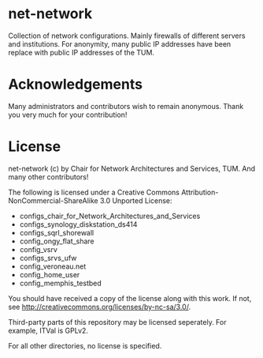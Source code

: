 net-network
===========

Collection of network configurations. 
Mainly firewalls of different servers and institutions. 
For anonymity, many public IP addresses have been replace with public IP addresses of the TUM. 


Acknowledgements
===========

Many administrators and contributors wish to remain anonymous. 
Thank you very much for your contribution!



License
===========

net-network (c) by Chair for Network Architectures and Services, TUM. 
And many other contributors!

The following is licensed under a Creative Commons Attribution-NonCommercial-ShareAlike 3.0 Unported License:

 * configs_chair_for_Network_Architectures_and_Services
 * configs_synology_diskstation_ds414
 * configs_sqrl_shorewall
 * config_ongy_flat_share
 * config_vsrv
 * configs_srvs_ufw
 * config_veroneau.net
 * config_home_user
 * config_memphis_testbed

You should have received a copy of the license along with this work.  If not, see <http://creativecommons.org/licenses/by-nc-sa/3.0/>.

Third-party parts of this repository may be licensed seperately.
For example, ITVal is GPLv2.

For all other directories, no license is specified.

